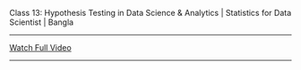 Class 13: Hypothesis Testing in Data Science & Analytics | Statistics for Data Scientist | Bangla

---

[Watch Full Video](https://youtu.be/ll_Cb80wuGc)

---

